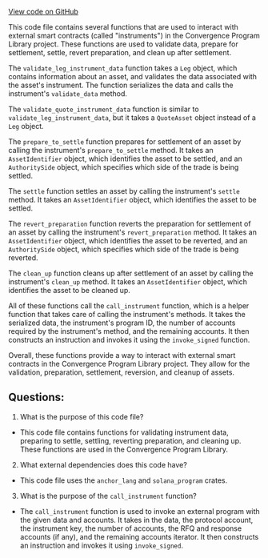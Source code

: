 [View code on GitHub](https://github.com/convergence-rfq/convergence-program-library/rfq/program/src/interfaces/instrument.rs)

This code file contains several functions that are used to interact with external smart contracts (called "instruments") in the Convergence Program Library project. These functions are used to validate data, prepare for settlement, settle, revert preparation, and clean up after settlement. 

The `validate_leg_instrument_data` function takes a `Leg` object, which contains information about an asset, and validates the data associated with the asset's instrument. The function serializes the data and calls the instrument's `validate_data` method. 

The `validate_quote_instrument_data` function is similar to `validate_leg_instrument_data`, but it takes a `QuoteAsset` object instead of a `Leg` object. 

The `prepare_to_settle` function prepares for settlement of an asset by calling the instrument's `prepare_to_settle` method. It takes an `AssetIdentifier` object, which identifies the asset to be settled, and an `AuthoritySide` object, which specifies which side of the trade is being settled. 

The `settle` function settles an asset by calling the instrument's `settle` method. It takes an `AssetIdentifier` object, which identifies the asset to be settled. 

The `revert_preparation` function reverts the preparation for settlement of an asset by calling the instrument's `revert_preparation` method. It takes an `AssetIdentifier` object, which identifies the asset to be reverted, and an `AuthoritySide` object, which specifies which side of the trade is being reverted. 

The `clean_up` function cleans up after settlement of an asset by calling the instrument's `clean_up` method. It takes an `AssetIdentifier` object, which identifies the asset to be cleaned up. 

All of these functions call the `call_instrument` function, which is a helper function that takes care of calling the instrument's methods. It takes the serialized data, the instrument's program ID, the number of accounts required by the instrument's method, and the remaining accounts. It then constructs an instruction and invokes it using the `invoke_signed` function. 

Overall, these functions provide a way to interact with external smart contracts in the Convergence Program Library project. They allow for the validation, preparation, settlement, reversion, and cleanup of assets.
## Questions: 
 1. What is the purpose of this code file?
- This code file contains functions for validating instrument data, preparing to settle, settling, reverting preparation, and cleaning up. These functions are used in the Convergence Program Library.

2. What external dependencies does this code have?
- This code file uses the `anchor_lang` and `solana_program` crates.

3. What is the purpose of the `call_instrument` function?
- The `call_instrument` function is used to invoke an external program with the given data and accounts. It takes in the data, the protocol account, the instrument key, the number of accounts, the RFQ and response accounts (if any), and the remaining accounts iterator. It then constructs an instruction and invokes it using `invoke_signed`.